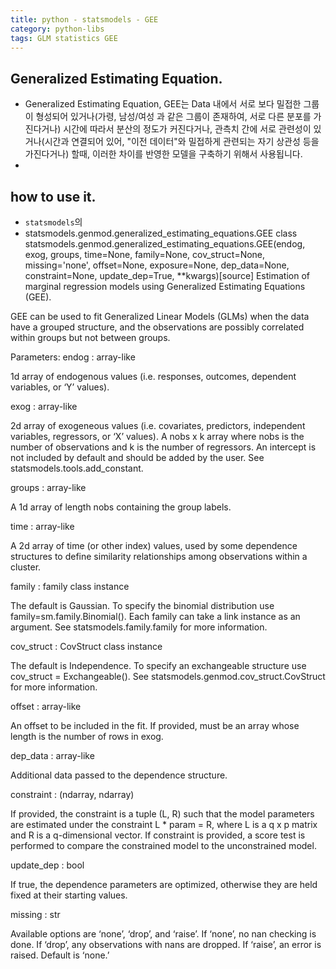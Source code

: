 ```yaml
---
title: python - statsmodels - GEE
category: python-libs
tags: GLM statistics GEE
---
```


## Generalized Estimating Equation.

- Generalized Estimating Equation, GEE는 Data 내에서 서로 보다 밀접한 그룹이 형성되어 있거나(가령, 남성/여성 과 같은 그룹이 존재하여, 서로 다른 분포를 가진다거나) 시간에 따라서 분산의 정도가 커진다거나, 관측치 간에 서로 관련성이 있거나(시간과 연결되어 있어, "이전 데이터"와 밀접하게 관련되는 자기 상관성 등을 가진다거나) 할때, 이러한 차이를 반영한 모델을 구축하기 위해서 사용됩니다. 
- 

## how to use it.

- `statsmodels`의 
- statsmodels.genmod.generalized_estimating_equations.GEE
class statsmodels.genmod.generalized_estimating_equations.GEE(endog, exog, groups, time=None, family=None, cov_struct=None, missing='none', offset=None, exposure=None, dep_data=None, constraint=None, update_dep=True, **kwargs)[source]
Estimation of marginal regression models using Generalized Estimating Equations (GEE).

GEE can be used to fit Generalized Linear Models (GLMs) when the data have a grouped structure, and the observations are possibly correlated within groups but not between groups.

Parameters:	
endog : array-like

1d array of endogenous values (i.e. responses, outcomes, dependent variables, or ‘Y’ values).

exog : array-like

2d array of exogeneous values (i.e. covariates, predictors, independent variables, regressors, or ‘X’ values). A nobs x k array where nobs is the number of observations and k is the number of regressors. An intercept is not included by default and should be added by the user. See statsmodels.tools.add_constant.

groups : array-like

A 1d array of length nobs containing the group labels.

time : array-like

A 2d array of time (or other index) values, used by some dependence structures to define similarity relationships among observations within a cluster.

family : family class instance

The default is Gaussian. To specify the binomial distribution use family=sm.family.Binomial(). Each family can take a link instance as an argument. See statsmodels.family.family for more information.

cov_struct : CovStruct class instance

The default is Independence. To specify an exchangeable structure use cov_struct = Exchangeable(). See statsmodels.genmod.cov_struct.CovStruct for more information.

offset : array-like

An offset to be included in the fit. If provided, must be an array whose length is the number of rows in exog.

dep_data : array-like

Additional data passed to the dependence structure.

constraint : (ndarray, ndarray)

If provided, the constraint is a tuple (L, R) such that the model parameters are estimated under the constraint L * param = R, where L is a q x p matrix and R is a q-dimensional vector. If constraint is provided, a score test is performed to compare the constrained model to the unconstrained model.

update_dep : bool

If true, the dependence parameters are optimized, otherwise they are held fixed at their starting values.

missing : str

Available options are ‘none’, ‘drop’, and ‘raise’. If ‘none’, no nan checking is done. If ‘drop’, any observations with nans are dropped. If ‘raise’, an error is raised. Default is ‘none.’